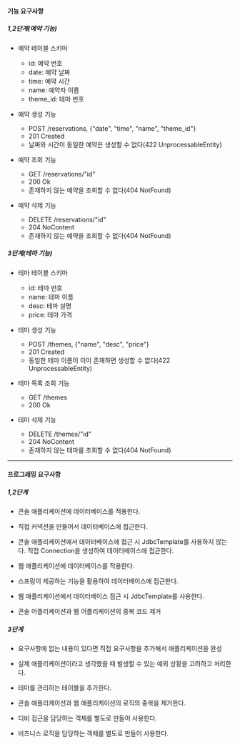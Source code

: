 #### 기능 요구사항
##### 1,2단계(예약 기능)
- 예약 테이블 스키마
  - id: 예약 번호
  - date: 예약 날짜
  - time: 예약 시간
  - name: 예약자 이름
  - theme_id: 테마 번호

- 예약 생성 기능
  - POST /reservations, {"date", "time", "name", "theme_id"}
  - 201 Created
  - 날짜와 시간이 동일한 예약은 생성할 수 없다(422 UnprocessableEntity)

- 예약 조회 기능
  - GET /reservations/"id" 
  - 200 Ok
  - 존재하지 않는 예약을 조회할 수 없다(404 NotFound)

- 예약 삭제 기능
  - DELETE /reservations/"id"
  - 204 NoContent
  - 존재하지 않는 예약을 조회할 수 없다(404 NotFound)

##### 3단계(테마 기능)
- 테마 테이블 스키마
  - id: 테마 번호
  - name: 테마 이름
  - desc: 테마 설명
  - price: 테마 가격

- 테마 생성 기능
  - POST /themes, {"name", "desc", "price"}
  - 201 Created
  - 동일한 테마 이름이 이미 존재하면 생성할 수 없다(422 UnprocessableEntity)
  
- 테마 목록 조회 기능
  - GET /themes
  - 200 Ok

- 테마 삭제 기능
  - DELETE /themes/"id"
  - 204 NoContent
  - 존재하지 않는 테마를 조회할 수 없다(404 NotFound)

---

#### 프로그래밍 요구사항
##### 1,2단계
- 콘솔 애플리케이션에 데이터베이스를 적용한다.
- 직접 커넥션을 만들어서 데이터베이스에 접근한다.
- 콘솔 애플리케이션에서 데이터베이스에 접근 시 JdbcTemplate를 사용하지 않는다. 직접 Connection을 생성하여 데이터베이스에 접근한다.

- 웹 애플리케이션에 데이터베이스를 적용한다.
- 스프링이 제공하는 기능을 활용하여 데이터베이스에 접근한다.
- 웹 애플리케이션에서 데이터베이스 접근 시 JdbcTemplate를 사용한다.

- 콘솔 어플리케이션과 웹 어플리케이션의 중복 코드 제거

##### 3단계
- 요구사항에 없는 내용이 있다면 직접 요구사항을 추가해서 애플리케이션을 완성
- 실제 애플리케이션이라고 생각했을 때 발생할 수 있는 예외 상황을 고려하고 처리한다.

- 테마를 관리하는 테이블을 추가한다.
- 콘솔 애플리케이션과 웹 애플리케이션의 로직의 중복을 제거한다.
- 디비 접근을 담당하는 객체를 별도로 만들어 사용한다.
- 비즈니스 로직을 담당하는 객체를 별도로 만들어 사용한다.

